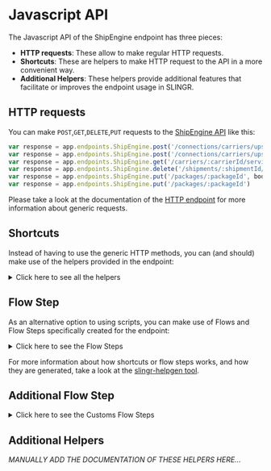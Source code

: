 # Javascript API

The Javascript API of the ShipEngine endpoint has three pieces:

- **HTTP requests**: These allow to make regular HTTP requests.
- **Shortcuts**: These are helpers to make HTTP request to the API in a more convenient way.
- **Additional Helpers**: These helpers provide additional features that facilitate or improves the endpoint usage in SLINGR.

## HTTP requests
You can make `POST`,`GET`,`DELETE`,`PUT` requests to the [ShipEngine API](API_URL_HERE) like this:
```javascript
var response = app.endpoints.ShipEngine.post('/connections/carriers/ups', body)
var response = app.endpoints.ShipEngine.post('/connections/carriers/ups')
var response = app.endpoints.ShipEngine.get('/carriers/:carrierId/services')
var response = app.endpoints.ShipEngine.delete('/shipments/:shipmentId/tags/:tagName')
var response = app.endpoints.ShipEngine.put('/packages/:packageId', body)
var response = app.endpoints.ShipEngine.put('/packages/:packageId')
```

Please take a look at the documentation of the [HTTP endpoint](https://github.com/slingr-stack/http-endpoint#javascript-api)
for more information about generic requests.

## Shortcuts

Instead of having to use the generic HTTP methods, you can (and should) make use of the helpers provided in the endpoint:
<details>
    <summary>Click here to see all the helpers</summary>

<br>

* API URL: '/addresses/validate'
* HTTP Method: 'POST'
```javascript
app.endpoints.ShipEngine.addresses.validate.post(body)
```
---
* API URL: '/shipments'
* HTTP Method: 'POST'
```javascript
app.endpoints.ShipEngine.shipments.post(body)
```
---
* API URL: '/shipments/:shipmentId/tags/:tagName'
* HTTP Method: 'POST'
```javascript
app.endpoints.ShipEngine.shipments.tags.post(shipmentId, tagName, body)
```
---
* API URL: '/tags/:tagName'
* HTTP Method: 'POST'
```javascript
app.endpoints.ShipEngine.tags.post(tagName, body)
```
---
* API URL: '/warehouses'
* HTTP Method: 'POST'
```javascript
app.endpoints.ShipEngine.warehouses.post(body)
```
---
* API URL: '/labels'
* HTTP Method: 'POST'
```javascript
app.endpoints.ShipEngine.labels.post(body)
```
---
* API URL: '/labels/rates/:rateId'
* HTTP Method: 'POST'
```javascript
app.endpoints.ShipEngine.labels.rates.post(rateId, body)
```
---
* API URL: '/labels/shipment/:shipmentId'
* HTTP Method: 'POST'
```javascript
app.endpoints.ShipEngine.labels.shipment.post(shipmentId, body)
```
---
* API URL: '/labels/:label_id/return'
* HTTP Method: 'POST'
```javascript
app.endpoints.ShipEngine.labels.return.post(labelId, body)
```
---
* API URL: '/tracking/start'
* HTTP Method: 'POST'
```javascript
app.endpoints.ShipEngine.tracking.start.post(body)
```
---
* API URL: '/tracking/stop'
* HTTP Method: 'POST'
```javascript
app.endpoints.ShipEngine.tracking.stop.post(body)
```
---
* API URL: '/batches'
* HTTP Method: 'POST'
```javascript
app.endpoints.ShipEngine.batches.post(body)
```
---
* API URL: '/batches/:batchId/add'
* HTTP Method: 'POST'
```javascript
app.endpoints.ShipEngine.batches.add.post(batchId, body)
```
---
* API URL: '/batches/:batchId/remove'
* HTTP Method: 'POST'
```javascript
app.endpoints.ShipEngine.batches.remove.post(batchId, body)
```
---
* API URL: '/batches/:batchId/process/labels'
* HTTP Method: 'POST'
```javascript
app.endpoints.ShipEngine.batches.process.labels.post(batchId, body)
```
---
* API URL: '/rates'
* HTTP Method: 'POST'
```javascript
app.endpoints.ShipEngine.rates.post(body)
```
---
* API URL: '/rates/estimate'
* HTTP Method: 'POST'
```javascript
app.endpoints.ShipEngine.rates.estimate.post(body)
```
---
* API URL: '/rates/bulk'
* HTTP Method: 'POST'
```javascript
app.endpoints.ShipEngine.rates.bulk.post(body)
```
---
* API URL: '/connections/carriers/fedex'
* HTTP Method: 'POST'
```javascript
app.endpoints.ShipEngine.connections.carriers.fedex.post(body)
```
---
* API URL: '/connections/carriers/ups'
* HTTP Method: 'POST'
```javascript
app.endpoints.ShipEngine.connections.carriers.ups.post(body)
```
---
* API URL: '/connections/carriers/stamps_com'
* HTTP Method: 'POST'
```javascript
app.endpoints.ShipEngine.connections.carriers.stampsCom.post(body)
```
---
* API URL: '/connections/carriers/endicia'
* HTTP Method: 'POST'
```javascript
app.endpoints.ShipEngine.connections.carriers.endicia.post(body)
```
---
* API URL: '/shipments'
* HTTP Method: 'GET'
```javascript
app.endpoints.ShipEngine.shipments.get()
```
---
* API URL: '/shipments/:shipmentId'
* HTTP Method: 'GET'
```javascript
app.endpoints.ShipEngine.shipments.get()
```
---
* API URL: '/packages/:packageId'
* HTTP Method: 'GET'
```javascript
app.endpoints.ShipEngine.packages.get(packageId)
```
---
* API URL: '/manifests/:manifestId'
* HTTP Method: 'GET'
```javascript
app.endpoints.ShipEngine.manifests.get()
```
---
* API URL: '/manifests'
* HTTP Method: 'GET'
```javascript
app.endpoints.ShipEngine.manifests.get()
```
---
* API URL: '/tags'
* HTTP Method: 'GET'
```javascript
app.endpoints.ShipEngine.tags.get()
```
---
* API URL: '/warehouses/:warehouseId'
* HTTP Method: 'GET'
```javascript
app.endpoints.ShipEngine.warehouses.get()
```
---
* API URL: '/warehouses'
* HTTP Method: 'GET'
```javascript
app.endpoints.ShipEngine.warehouses.get()
```
---
* API URL: '/labels'
* HTTP Method: 'GET'
```javascript
app.endpoints.ShipEngine.labels.get()
```
---
* API URL: '/batches/:batchId'
* HTTP Method: 'GET'
```javascript
app.endpoints.ShipEngine.batches.get()
```
---
* API URL: '/batches'
* HTTP Method: 'GET'
```javascript
app.endpoints.ShipEngine.batches.get()
```
---
* API URL: '/batches/external_batch_id/:externalBatchId'
* HTTP Method: 'GET'
```javascript
app.endpoints.ShipEngine.batches.externalBatchId.get(externalBatchId)
```
---
* API URL: '/batches/:batchId/errors'
* HTTP Method: 'GET'
```javascript
app.endpoints.ShipEngine.batches.errors.get(batchId)
```
---
* API URL: '/shipments/:shipmentId/rates'
* HTTP Method: 'GET'
```javascript
app.endpoints.ShipEngine.shipments.rates.get(shipmentId)
```
---
* API URL: '/connections/carriers/fedex/:fedexId/settings'
* HTTP Method: 'GET'
```javascript
app.endpoints.ShipEngine.connections.carriers.fedex.settings.get(fedexId)
```
---
* API URL: '/connections/carriers/ups/:upsId/settings'
* HTTP Method: 'GET'
```javascript
app.endpoints.ShipEngine.connections.carriers.ups.settings.get(upsId)
```
---
* API URL: '/carriers'
* HTTP Method: 'GET'
```javascript
app.endpoints.ShipEngine.carriers.get()
```
---
* API URL: '/carriers/:carrierId'
* HTTP Method: 'GET'
```javascript
app.endpoints.ShipEngine.carriers.get()
```
---
* API URL: '/carriers/:carrierId/services'
* HTTP Method: 'GET'
```javascript
app.endpoints.ShipEngine.carriers.services.get(carrierId)
```
---
* API URL: '/carriers/:carrierId/options'
* HTTP Method: 'GET'
```javascript
app.endpoints.ShipEngine.carriers.options.get(carrierId)
```
---
* API URL: '/carriers/:carrierId/packages'
* HTTP Method: 'GET'
```javascript
app.endpoints.ShipEngine.carriers.packages.get(carrierId)
```
---
* API URL: '/shipments/:shipmentId/tags/:tagName'
* HTTP Method: 'DELETE'
```javascript
app.endpoints.ShipEngine.shipments.tags.delete(shipmentId, tagName)
```
---
* API URL: '/tags/:tagName'
* HTTP Method: 'DELETE'
```javascript
app.endpoints.ShipEngine.tags.delete(tagName)
```
---
* API URL: '/warehouses/:warehouseId'
* HTTP Method: 'DELETE'
```javascript
app.endpoints.ShipEngine.warehouses.delete(warehouseId)
```
---
* API URL: '/batches/:batchId'
* HTTP Method: 'DELETE'
```javascript
app.endpoints.ShipEngine.batches.delete(batchId)
```
---
* API URL: '/connections/carriers/fedex/:fedexId'
* HTTP Method: 'DELETE'
```javascript
app.endpoints.ShipEngine.connections.carriers.fedex.delete(fedexId)
```
---
* API URL: '/connections/carriers/ups/:upsId'
* HTTP Method: 'DELETE'
```javascript
app.endpoints.ShipEngine.connections.carriers.ups.delete()
```
---
* API URL: '/connections/carriers/ups/:upsId'
* HTTP Method: 'DELETE'
```javascript
app.endpoints.ShipEngine.connections.carriers.ups.delete()
```
---
* API URL: '/connections/carriers/ups/:upsId'
* HTTP Method: 'DELETE'
```javascript
app.endpoints.ShipEngine.connections.carriers.ups.delete()
```
---
* API URL: '/connections/carriers/stamps_com/:stampsId'
* HTTP Method: 'DELETE'
```javascript
app.endpoints.ShipEngine.connections.carriers.stampsCom.delete(stampsId)
```
---
* API URL: '/connections/carriers/endicia/:endiciaId'
* HTTP Method: 'DELETE'
```javascript
app.endpoints.ShipEngine.connections.carriers.endicia.delete(endiciaId)
```
---
* API URL: '/addresses/recognize'
* HTTP Method: 'PUT'
```javascript
app.endpoints.ShipEngine.addresses.recognize.put(body)
```
---
* API URL: '/shipments/:shipmentId'
* HTTP Method: 'PUT'
```javascript
app.endpoints.ShipEngine.shipments.put(shipmentId, body)
```
---
* API URL: '/packages/:packageId'
* HTTP Method: 'PUT'
```javascript
app.endpoints.ShipEngine.packages.put(packageId, body)
```
---
* API URL: '/tags/:tagName/:newTagName'
* HTTP Method: 'PUT'
```javascript
app.endpoints.ShipEngine.tags.put(tagName, newTagName, body)
```
---
* API URL: '/warehouses/:warehouseId'
* HTTP Method: 'PUT'
```javascript
app.endpoints.ShipEngine.warehouses.put(warehouseId, body)
```
---
* API URL: '/labels/:labelId/void'
* HTTP Method: 'PUT'
```javascript
app.endpoints.ShipEngine.labels.void.put(labelId, body)
```
---
* API URL: '/connections/carriers/fedex/:fedexId/settings'
* HTTP Method: 'PUT'
```javascript
app.endpoints.ShipEngine.connections.carriers.fedex.settings.put(fedexId, body)
```
---
* API URL: '/connections/carriers/ups/:upsId/settings'
* HTTP Method: 'PUT'
```javascript
app.endpoints.ShipEngine.connections.carriers.ups.settings.put(upsId, body)
```
---

</details>
    
## Flow Step

As an alternative option to using scripts, you can make use of Flows and Flow Steps specifically created for the endpoint: 
<details>
    <summary>Click here to see the Flow Steps</summary>

<br>



### Generic Flow Step

Generic flow step for full use of the entire endpoint and its services.

<h3>Inputs</h3>

<table>
    <thead>
    <tr>
        <th>Label</th>
        <th>Type</th>
        <th>Required</th>
        <th>Default</th>
        <th>Visibility</th>
        <th>Description</th>
    </tr>
    </thead>
    <tbody>
    <tr>
        <td>URL (Method)</td>
        <td>choice</td>
        <td>yes</td>
        <td> - </td>
        <td>Always</td>
        <td>
            This is the http method to be used against the endpoint. <br>
            Possible values are: <br>
            <i><strong>POST,GET,DELETE,PUT</strong></i>
        </td>
    </tr>
    <tr>
        <td>URL (Path)</td>
        <td>choice</td>
        <td>yes</td>
        <td> - </td>
        <td>Always</td>
        <td>
            The url to which this endpoint will send the request. This is the exact service to which the http request will be made. <br>
            Possible values are: <br>
            <i><strong>/addresses/validate<br>/shipments<br>/shipments/{shipmentId}/tags/{tagName}<br>/tags/{tagName}<br>/warehouses<br>/labels<br>/labels/rates/{rateId}<br>/labels/shipment/{shipmentId}<br>/labels/{label_id}/return<br>/tracking/start<br>/tracking/stop<br>/batches<br>/batches/{batchId}/add<br>/batches/{batchId}/remove<br>/batches/{batchId}/process/labels<br>/rates<br>/rates/estimate<br>/rates/bulk<br>/connections/carriers/fedex<br>/connections/carriers/ups<br>/connections/carriers/stamps_com<br>/connections/carriers/endicia<br>/shipments<br>/shipments/{shipmentId}<br>/packages/{packageId}<br>/manifests/{manifestId}<br>/manifests<br>/tags<br>/warehouses/{warehouseId}<br>/warehouses<br>/labels<br>/batches/{batchId}<br>/batches<br>/batches/external_batch_id/{externalBatchId}<br>/batches/{batchId}/errors<br>/shipments/{shipmentId}/rates<br>/connections/carriers/fedex/{fedexId}/settings<br>/connections/carriers/ups/{upsId}/settings<br>/carriers<br>/carriers/{carrierId}<br>/carriers/{carrierId}/services<br>/carriers/{carrierId}/options<br>/carriers/{carrierId}/packages<br>/shipments/{shipmentId}/tags/{tagName}<br>/tags/{tagName}<br>/warehouses/{warehouseId}<br>/batches/{batchId}<br>/connections/carriers/fedex/{fedexId}<br>/connections/carriers/ups/{upsId}<br>/connections/carriers/ups/{upsId}<br>/connections/carriers/ups/{upsId}<br>/connections/carriers/stamps_com/{stampsId}<br>/connections/carriers/endicia/{endiciaId}<br>/addresses/recognize<br>/shipments/{shipmentId}<br>/packages/{packageId}<br>/tags/{tagName}/{newTagName}<br>/warehouses/{warehouseId}<br>/labels/{labelId}/void<br>/connections/carriers/fedex/{fedexId}/settings<br>/connections/carriers/ups/{upsId}/settings<br></strong></i>
        </td>
    </tr>
    <tr>
        <td>Headers</td>
        <td>keyValue</td>
        <td>no</td>
        <td> - </td>
        <td>Always</td>
        <td>
            Used when you want to have a custom http header for the request.
        </td>
    </tr>
    <tr>
        <td>Query Params</td>
        <td>keyValue</td>
        <td>no</td>
        <td> - </td>
        <td>Always</td>
        <td>
            Used when you want to have a custom query params for the http call.
        </td>
    </tr>
    <tr>
        <td>Body</td>
        <td>json</td>
        <td>no</td>
        <td> - </td>
        <td>Always</td>
        <td>
            A payload of data can be sent to the server in the body of the request.
        </td>
    </tr>
    <tr>
        <td>Event</td>
        <td>dropDown</td>
        <td>no</td>
        <td> - </td>
        <td>Always</td>
        <td>
            Used to define event after the call. <br>
            Possible values are: <br>
            File Downloaded, Callback
        </td>
    </tr>
    <tr>
        <td>Callback data</td>
        <td>textarea</td>
        <td>no</td>
        <td> - </td>
        <td> Event is Callback </td>
        <td>
            This is an object you can send that you will get back when the function is processed.
        </td>
    </tr>
    <tr>
        <td>Callbacks</td>
        <td>Script</td>
        <td>no</td>
        <td> - </td>
        <td> Event is Callback </td>
        <td>
            This is a map where you can listen for different function
        </td>
    </tr>
    <tr>
        <td>Override Settings</td>
        <td>boolean</td>
        <td>no</td>
        <td> false </td>
        <td>Always</td>
        <td></td>
    </tr>
    <tr>
        <td>Follow Redirect</td>
        <td>boolean</td>
        <td>no</td>
        <td> false </td>
        <td> overrideSettings </td>
        <td>Indicates that the resource has to be downloaded into a file instead of returning it in the response.</td>
    </tr>
    <tr>
        <td>Download</td>
        <td>boolean</td>
        <td>no</td>
        <td> false </td>
        <td> overrideSettings </td>
        <td>If true the method won't return until the file has been downloaded, and it will return all the information of the file.</td>
    </tr>
    <tr>
        <td>File name</td>
        <td>text</td>
        <td>no</td>
        <td></td>
        <td> overrideSettings </td>
        <td>If provided, the file will be stored with this name. If empty the file name will be calculated from the URL.</td>
    </tr>
    <tr>
        <td>Full response</td>
        <td> boolean </td>
        <td>no</td>
        <td> false </td>
        <td> overrideSettings </td>
        <td>Include extended information about response</td>
    </tr>
    <tr>
        <td>Connection Timeout</td>
        <td> number </td>
        <td>no</td>
        <td> 5000 </td>
        <td> overrideSettings </td>
        <td>Connect timeout interval, in milliseconds (0 = infinity).</td>
    </tr>
    <tr>
        <td>Read Timeout</td>
        <td> number </td>
        <td>no</td>
        <td> 60000 </td>
        <td> overrideSettings </td>
        <td>Read timeout interval, in milliseconds (0 = infinity).</td>
    </tr>
    </tbody>
</table>

<h3>Outputs</h3>

<table>
    <thead>
    <tr>
        <th>Name</th>
        <th>Type</th>
        <th>Description</th>
    </tr>
    </thead>
    <tbody>
    <tr>
        <td>response</td>
        <td>object</td>
        <td>
            Object resulting from the response to the endpoint call.
        </td>
    </tr>
    </tbody>
</table>


</details>

For more information about how shortcuts or flow steps works, and how they are generated, take a look at the [slingr-helpgen tool](https://github.com/slingr-stack/slingr-helpgen).

## Additional Flow Step


<details>
    <summary>Click here to see the Customs Flow Steps</summary>

<br>



### Custom Flow Steps Name

Description of Custom Flow Steps

### Start Tracking Updates

This step allows you to subscribe to tracking updates for a package.


<h3>Inputs</h3>

<table>
    <thead>
    <tr>
        <th>Label</th>
        <th>Type</th>
        <th>Required</th>
        <th>Default</th>
        <th>Visibility</th>
        <th>Description</th>
    </tr>
    </thead>
    <tbody>
    <tr>
        <td>Carrier Code</td>
        <td>DropDown</td>
        <td>yes</td>
        <td> - </td>
        <td>Always</td>
        <td>
            Supported Carriers.
        </td>
    </tr>
    <tr>
        <td>Tracking Number</td>
        <td>Test</td>
        <td>yes</td>
        <td> - </td>
        <td>Always</td>
        <td>
            A unique identification code assigned to a package.
        </td>
    </tr>
    </tbody>
</table>

<h3>Outputs</h3>

<table>
    <thead>
    <tr>
        <th>Name</th>
        <th>Type</th>
        <th>Description</th>
    </tr>
    </thead>
    <tbody>
    <tr>
        <td>response</td>
        <td>object</td>
        <td>
            Object resulting from the response to the endpoint call.
        </td>
    </tr>
    </tbody>
</table>


### Stop Tracking Updates

This step allows you to unsubscribe to tracking updates for a package.


<h3>Inputs</h3>

<table>
    <thead>
    <tr>
        <th>Label</th>
        <th>Type</th>
        <th>Required</th>
        <th>Default</th>
        <th>Visibility</th>
        <th>Description</th>
    </tr>
    </thead>
    <tbody>
    <tr>
        <td>Carrier Code</td>
        <td>DropDown</td>
        <td>yes</td>
        <td> - </td>
        <td>Always</td>
        <td>
            Supported Carriers.
        </td>
    </tr>
    <tr>
        <td>Tracking Number</td>
        <td>Test</td>
        <td>yes</td>
        <td> - </td>
        <td>Always</td>
        <td>
            A unique identification code assigned to a package.
        </td>
    </tr>
    </tbody>
</table>

<h3>Outputs</h3>

<table>
    <thead>
    <tr>
        <th>Name</th>
        <th>Type</th>
        <th>Description</th>
    </tr>
    </thead>
    <tbody>
    <tr>
        <td>response</td>
        <td>object</td>
        <td>
            Object resulting from the response to the endpoint call.
        </td>
    </tr>
    </tbody>
</table>

### Tracking Information

Get information about tracking


<h3>Inputs</h3>

<table>
    <thead>
    <tr>
        <th>Label</th>
        <th>Type</th>
        <th>Required</th>
        <th>Default</th>
        <th>Visibility</th>
        <th>Description</th>
    </tr>
    </thead>
    <tbody>
    <tr>
        <td>Carrier Code</td>
        <td>DropDown</td>
        <td>yes</td>
        <td> - </td>
        <td>Always</td>
        <td>
            Supported Carriers.
        </td>
    </tr>
    <tr>
        <td>Tracking Number</td>
        <td>Test</td>
        <td>yes</td>
        <td> - </td>
        <td>Always</td>
        <td>
            A unique identification code assigned to a package.
        </td>
    </tr>
    </tbody>
</table>

<h3>Outputs</h3>

<table>
    <thead>
    <tr>
        <th>Name</th>
        <th>Type</th>
        <th>Description</th>
    </tr>
    </thead>
    <tbody>
    <tr>
        <td>response</td>
        <td>object</td>
        <td>
            Object resulting from the response to the endpoint call.
        </td>
    </tr>
    </tbody>
</table>

</details>

## Additional Helpers
*MANUALLY ADD THE DOCUMENTATION OF THESE HELPERS HERE...*